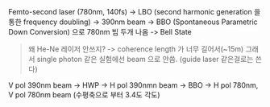 

Femto-second laser (780nm, 140fs) -> LBO (second harmonic generation 을 통한 frequency doubling) -> 390nm beam -> BBO (Spontaneous Parametric Down Conversion) 으로 780nm 빔 두개 나옴 -> Bell State

> 왜 He-Ne 레이저 안쓰지? -> coherence length 가 너무 길어서(~15m) 그래서 single photon 같은 실험에선 beam 으로 안씀. (guide laser 같은걸로는 쓴다)

V pol 390nm beam -> HWP -> H pol 390nmn beam -> BBO -> H pol 780nm, V pol 780nm beam (수평축으로 부터 3.4도 각도)

